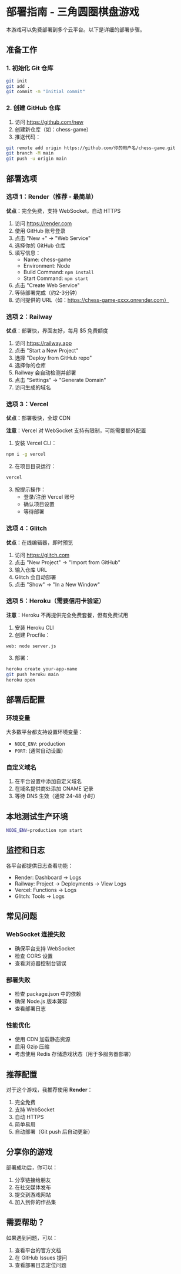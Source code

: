 # 部署指南 - 三角圆圈棋盘游戏

本游戏可以免费部署到多个云平台。以下是详细的部署步骤。

## 准备工作

### 1. 初始化 Git 仓库
```bash
git init
git add .
git commit -m "Initial commit"
```

### 2. 创建 GitHub 仓库
1. 访问 https://github.com/new
2. 创建新仓库（如：chess-game）
3. 推送代码：
```bash
git remote add origin https://github.com/你的用户名/chess-game.git
git branch -M main
git push -u origin main
```

## 部署选项

### 选项 1：Render（推荐 - 最简单）

**优点**：完全免费，支持 WebSocket，自动 HTTPS

1. 访问 https://render.com
2. 使用 GitHub 账号登录
3. 点击 "New +" → "Web Service"
4. 选择你的 GitHub 仓库
5. 填写信息：
   - Name: chess-game
   - Environment: Node
   - Build Command: `npm install`
   - Start Command: `npm start`
6. 点击 "Create Web Service"
7. 等待部署完成（约2-3分钟）
8. 访问提供的 URL（如：https://chess-game-xxxx.onrender.com）

### 选项 2：Railway

**优点**：部署快，界面友好，每月 $5 免费额度

1. 访问 https://railway.app
2. 点击 "Start a New Project"
3. 选择 "Deploy from GitHub repo"
4. 选择你的仓库
5. Railway 会自动检测并部署
6. 点击 "Settings" → "Generate Domain"
7. 访问生成的域名

### 选项 3：Vercel

**优点**：部署极快，全球 CDN

**注意**：Vercel 对 WebSocket 支持有限制，可能需要额外配置

1. 安装 Vercel CLI：
```bash
npm i -g vercel
```

2. 在项目目录运行：
```bash
vercel
```

3. 按提示操作：
   - 登录/注册 Vercel 账号
   - 确认项目设置
   - 等待部署

### 选项 4：Glitch

**优点**：在线编辑器，即时预览

1. 访问 https://glitch.com
2. 点击 "New Project" → "Import from GitHub"
3. 输入仓库 URL
4. Glitch 会自动部署
5. 点击 "Show" → "In a New Window"

### 选项 5：Heroku（需要信用卡验证）

**注意**：Heroku 不再提供完全免费套餐，但有免费试用

1. 安装 Heroku CLI
2. 创建 Procfile：
```
web: node server.js
```

3. 部署：
```bash
heroku create your-app-name
git push heroku main
heroku open
```

## 部署后配置

### 环境变量
大多数平台都支持设置环境变量：
- `NODE_ENV`: production
- `PORT`: (通常自动设置)

### 自定义域名
1. 在平台设置中添加自定义域名
2. 在域名提供商处添加 CNAME 记录
3. 等待 DNS 生效（通常 24-48 小时）

## 本地测试生产环境

```bash
NODE_ENV=production npm start
```

## 监控和日志

各平台都提供日志查看功能：
- Render: Dashboard → Logs
- Railway: Project → Deployments → View Logs
- Vercel: Functions → Logs
- Glitch: Tools → Logs

## 常见问题

### WebSocket 连接失败
- 确保平台支持 WebSocket
- 检查 CORS 设置
- 查看浏览器控制台错误

### 部署失败
- 检查 package.json 中的依赖
- 确保 Node.js 版本兼容
- 查看部署日志

### 性能优化
- 使用 CDN 加载静态资源
- 启用 Gzip 压缩
- 考虑使用 Redis 存储游戏状态（用于多服务器部署）

## 推荐配置

对于这个游戏，我推荐使用 **Render**：
1. 完全免费
2. 支持 WebSocket
3. 自动 HTTPS
4. 简单易用
5. 自动部署（Git push 后自动更新）

## 分享你的游戏

部署成功后，你可以：
1. 分享链接给朋友
2. 在社交媒体发布
3. 提交到游戏网站
4. 加入到你的作品集

## 需要帮助？

如果遇到问题，可以：
1. 查看平台的官方文档
2. 在 GitHub Issues 提问
3. 查看部署日志定位问题